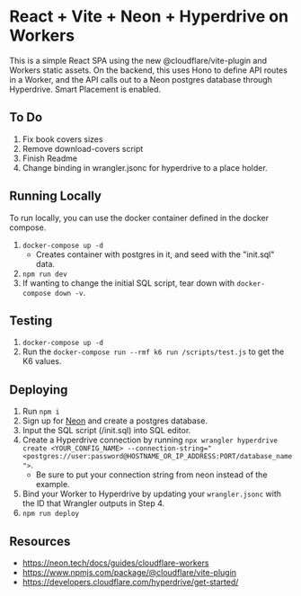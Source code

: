 # React + Vite + Neon + Hyperdrive on Workers

This is a simple React SPA using the new @cloudflare/vite-plugin and Workers static assets. On the backend, this uses Hono to define API routes in a Worker, and the API calls out to a Neon postgres database through Hyperdrive. Smart Placement is enabled.

## To Do

1. Fix book covers sizes
2. Remove download-covers script
3. Finish Readme
4. Change binding in wrangler.jsonc for hyperdrive to a place holder.

## Running Locally

To run locally, you can use the docker container defined in the docker compose.

1. `docker-compose up -d`
   - Creates container with postgres in it, and seed with the "init.sql" data.
2. `npm run dev`
3. If wanting to change the initial SQL script, tear down with `docker-compose down -v`.

## Testing

1. `docker-compose up -d`
2. Run the `docker-compose run --rmf
k6 run /scripts/test.js` to get the K6 values.

## Deploying

1. Run `npm i`
2. Sign up for [Neon](https://neon.tech) and create a postgres database.
3. Input the SQL script (/init.sql) into SQL editor.
4. Create a Hyperdrive connection by running `npx wrangler hyperdrive create <YOUR_CONFIG_NAME> --connection-string="<postgres://user:password@HOSTNAME_OR_IP_ADDRESS:PORT/database_name">`.
   - Be sure to put your connection string from neon instead of the example.
5. Bind your Worker to Hyperdrive by updating your `wrangler.jsonc` with the ID that Wrangler outputs in Step 4.
6. `npm run deploy`

## Resources

- https://neon.tech/docs/guides/cloudflare-workers
- https://www.npmjs.com/package/@cloudflare/vite-plugin
- https://developers.cloudflare.com/hyperdrive/get-started/
